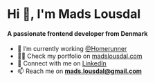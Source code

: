 # Hi 👋, I'm Mads Lousdal

#### A passionate frontend developer from Denmark

- 💼 I’m currently working [@Homerunner](https://www.homerunner.com/)
- 👨‍💻 Check my portfolio on [madslousdal.com](https://www.madslousdal.com/)
- 🏢 Connect with me on [LinkedIn](https://www.linkedin.com/in/mads-lousdal/)
- 📫 Reach me on **mads.lousdal@gmail.com**
